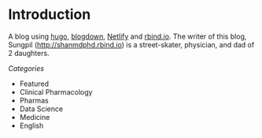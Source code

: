 # Introduction 

A blog using [hugo](https://gohugo.io), [blogdown](https://bookdown.org/yihui/blogdown), [Netlify](https://netlify.com) and [rbind.io](https://github.com/rbind).
The writer of this blog, Sungpil (<http://shanmdphd.rbind.io>) is a street-skater, physician, and dad of 2 daughters.

*Categories*

- Featured
- Clinical Pharmacology
- Pharmas
- Data Science
- Medicine
- English

